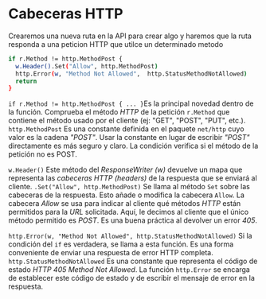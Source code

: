 # Cabeceras HTTP
Crearemos una nueva ruta en la API para crear algo y haremos que la ruta responda a una peticion HTTP que utilce un determinado metodo

````bash
if r.Method != http.MethodPost {
  w.Header().Set("Allow", http.MethodPost)
  http.Error(w, "Method Not Allowed",  http.StatusMethodNotAllowed)
  return
}
````
```if r.Method != http.MethodPost { ... }```Es la principal novedad dentro de la función. Comprueba el método *HTTP* de la petición ```r.Method``` que contiene el método usado por el cliente (ej: "GET", "POST", "PUT", etc.). ```http.MethodPost``` Es una constante definida en el paquete ```net/http``` cuyo valor es la cadena *"POST"*. Usar la constante en lugar de escribir *"POST"* directamente es más seguro y claro. La condición verifica si el método de la petición no es POST.

```w.Header()``` Este método del *ResponseWriter (w)* devuelve un mapa que representa las *cabeceras HTTP (headers)* de la respuesta que se enviará al cliente. ```.Set("Allow", http.MethodPost)``` Se llama al método ```Set``` sobre las cabeceras de la respuesta. Esto añade o modifica la cabecera ```Allow```. La cabecera *Allow* se usa para indicar al cliente qué métodos *HTTP* están permitidos para la *URL* solicitada. Aquí, le decimos al cliente que el único método permitido es *POST*. Es una buena práctica al devolver un error *405*.


```http.Error(w, "Method Not Allowed", http.StatusMethodNotAllowed)``` Si la condición del ```if``` es verdadera, se llama a esta función. Es una forma conveniente de enviar una respuesta de error HTTP completa. ```http.StatusMethodNotAllowed``` Es una constante que representa el código de estado *HTTP 405 Method Not Allowed*. La función ```http.Error``` se encarga de establecer este código de estado y de escribir el mensaje de error en la respuesta.